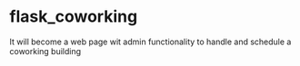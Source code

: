 # flask_coworking

It will become a web page wit admin functionality to handle and schedule a coworking building 